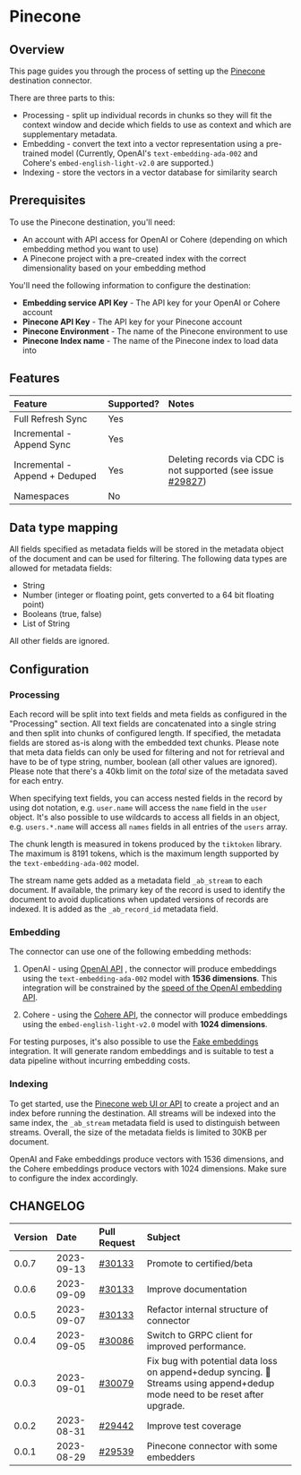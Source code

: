 # Pinecone

## Overview

This page guides you through the process of setting up the [Pinecone](https://pinecone.io/) destination connector.

There are three parts to this:
* Processing - split up individual records in chunks so they will fit the context window and decide which fields to use as context and which are supplementary metadata.
* Embedding - convert the text into a vector representation using a pre-trained model (Currently, OpenAI's `text-embedding-ada-002` and Cohere's `embed-english-light-v2.0` are supported.)
* Indexing - store the vectors in a vector database for similarity search

## Prerequisites

To use the Pinecone destination, you'll need:

- An account with API access for OpenAI or Cohere (depending on which embedding method you want to use)
- A Pinecone project with a pre-created index with the correct dimensionality based on your embedding method

You'll need the following information to configure the destination:

- **Embedding service API Key** - The API key for your OpenAI or Cohere account
- **Pinecone API Key** - The API key for your Pinecone account
- **Pinecone Environment** - The name of the Pinecone environment to use
- **Pinecone Index name** - The name of the Pinecone index to load data into

## Features

| Feature                        | Supported?           | Notes |
| :----------------------------- | :------------------- | :---- |
| Full Refresh Sync              | Yes                  |       |
| Incremental - Append Sync      | Yes                  |       |
| Incremental - Append + Deduped | Yes                  | Deleting records via CDC is not supported (see issue [#29827](https://github.com/airbytehq/airbyte/issues/29827))  |
| Namespaces                     | No                   |       |

## Data type mapping

All fields specified as metadata fields will be stored in the metadata object of the document and can be used for filtering. The following data types are allowed for metadata fields:
* String
* Number (integer or floating point, gets converted to a 64 bit floating point)
* Booleans (true, false)
* List of String

All other fields are ignored.

## Configuration

### Processing

Each record will be split into text fields and meta fields as configured in the "Processing" section. All text fields are concatenated into a single string and then split into chunks of configured length. If specified, the metadata fields are stored as-is along with the embedded text chunks. Please note that meta data fields can only be used for filtering and not for retrieval and have to be of type string, number, boolean (all other values are ignored). Please note that there's a 40kb limit on the _total_ size of the metadata saved for each entry.

When specifying text fields, you can access nested fields in the record by using dot notation, e.g. `user.name` will access the `name` field in the `user` object. It's also possible to use wildcards to access all fields in an object, e.g. `users.*.name` will access all `names` fields in all entries of the `users` array.

The chunk length is measured in tokens produced by the `tiktoken` library. The maximum is 8191 tokens, which is the maximum length supported by the `text-embedding-ada-002` model.

The stream name gets added as a metadata field `_ab_stream` to each document. If available, the primary key of the record is used to identify the document to avoid duplications when updated versions of records are indexed. It is added as the `_ab_record_id` metadata field.

### Embedding

The connector can use one of the following embedding methods:

1. OpenAI - using [OpenAI API](https://beta.openai.com/docs/api-reference/text-embedding) , the connector will produce embeddings using the `text-embedding-ada-002` model with **1536 dimensions**. This integration will be constrained by the [speed of the OpenAI embedding API](https://platform.openai.com/docs/guides/rate-limits/overview).

2. Cohere - using the [Cohere API](https://docs.cohere.com/reference/embed), the connector will produce embeddings using the `embed-english-light-v2.0` model with **1024 dimensions**. 

For testing purposes, it's also possible to use the [Fake embeddings](https://python.langchain.com/docs/modules/data_connection/text_embedding/integrations/fake) integration. It will generate random embeddings and is suitable to test a data pipeline without incurring embedding costs.

### Indexing

To get started, use the [Pinecone web UI or API](https://docs.pinecone.io/docs/quickstart) to create a project and an index before running the destination. All streams will be indexed into the same index, the `_ab_stream` metadata field is used to distinguish between streams. Overall, the size of the metadata fields is limited to 30KB per document. 

OpenAI and Fake embeddings produce vectors with 1536 dimensions, and the Cohere embeddings produce vectors with 1024 dimensions. Make sure to configure the index accordingly.

## CHANGELOG

| Version | Date       | Pull Request                                                  | Subject                                                                                                                                              |
|:--------| :--------- |:--------------------------------------------------------------|:-----------------------------------------------------------------------------------------------------------------------------------------------------|
| 0.0.7   | 2023-09-13 | [#30133](https://github.com/airbytehq/airbyte/pull/30133)     | Promote to certified/beta | 
| 0.0.6   | 2023-09-09 | [#30133](https://github.com/airbytehq/airbyte/pull/30133)     | Improve documentation | 
| 0.0.5   | 2023-09-07 | [#30133](https://github.com/airbytehq/airbyte/pull/30133)     | Refactor internal structure of connector  | 
| 0.0.4   | 2023-09-05 | [#30086](https://github.com/airbytehq/airbyte/pull/30079)     | Switch to GRPC client for improved performance.  | 
| 0.0.3   | 2023-09-01 | [#30079](https://github.com/airbytehq/airbyte/pull/30079)     | Fix bug with potential data loss on append+dedup syncing. 🚨 Streams using append+dedup mode need to be reset after upgrade.  | 
| 0.0.2   | 2023-08-31 | [#29442](https://github.com/airbytehq/airbyte/pull/29946)     | Improve test coverage  | 
| 0.0.1   | 2023-08-29 | [#29539](https://github.com/airbytehq/airbyte/pull/29539)     | Pinecone connector with some embedders  | 

